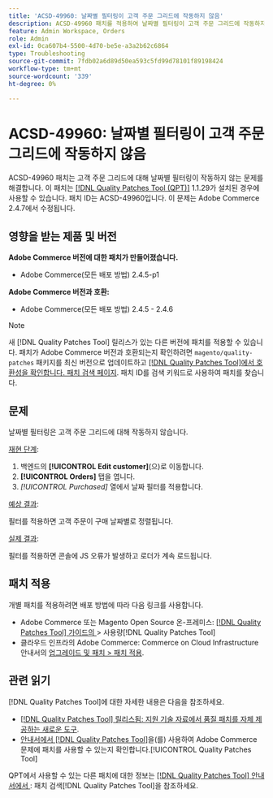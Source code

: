 ```yaml
---
title: 'ACSD-49960: 날짜별 필터링이 고객 주문 그리드에 작동하지 않음'
description: ACSD-49960 패치를 적용하여 날짜별 필터링이 고객 주문 그리드에 작동하지 않는 Adobe Commerce 문제를 해결합니다.
feature: Admin Workspace, Orders
role: Admin
exl-id: 0ca607b4-5500-4d70-be5e-a3a2b62c6864
type: Troubleshooting
source-git-commit: 7fdb02a6d89d50ea593c5fd99d78101f89198424
workflow-type: tm+mt
source-wordcount: '339'
ht-degree: 0%

---
```


# ACSD-49960: 날짜별 필터링이 고객 주문 그리드에 작동하지 않음

ACSD-49960 패치는 고객 주문 그리드에 대해 날짜별 필터링이 작동하지 않는 문제를 해결합니다. 이 패치는 [[!DNL Quality Patches Tool (QPT)]](https://experienceleague.adobe.com/ko/docs/commerce-operations/tools/quality-patches-tool/quality-patches-tool-to-self-serve-quality-patches) 1.1.29가 설치된 경우에 사용할 수 있습니다. 패치 ID는 ACSD-49960입니다. 이 문제는 Adobe Commerce 2.4.7에서 수정됩니다.

## 영향을 받는 제품 및 버전

**Adobe Commerce 버전에 대한 패치가 만들어졌습니다.**

* Adobe Commerce(모든 배포 방법) 2.4.5-p1

**Adobe Commerce 버전과 호환:**

* Adobe Commerce(모든 배포 방법) 2.4.5 - 2.4.6

>[!NOTE]
>
>새 [!DNL Quality Patches Tool] 릴리스가 있는 다른 버전에 패치를 적용할 수 있습니다. 패치가 Adobe Commerce 버전과 호환되는지 확인하려면 `magento/quality-patches` 패키지를 최신 버전으로 업데이트하고 [[!DNL Quality Patches Tool]에서 호환성을 확인합니다. 패치 검색 페이지](https://experienceleague.adobe.com/tools/commerce-quality-patches/index.html?lang=ko). 패치 ID를 검색 키워드로 사용하여 패치를 찾습니다.

## 문제

날짜별 필터링은 고객 주문 그리드에 대해 작동하지 않습니다.

<u>재현 단계</u>:

1. 백엔드의 **[!UICONTROL Edit customer]**(으)로 이동합니다.
1. **[!UICONTROL Orders]** 탭을 엽니다.
1. *[!UICONTROL Purchased]* 열에서 날짜 필터를 적용합니다.

<u>예상 결과</u>:

필터를 적용하면 고객 주문이 구매 날짜별로 정렬됩니다.

<u>실제 결과</u>:

필터를 적용하면 콘솔에 JS 오류가 발생하고 로더가 계속 로드됩니다.

## 패치 적용

개별 패치를 적용하려면 배포 방법에 따라 다음 링크를 사용합니다.

* Adobe Commerce 또는 Magento Open Source 온-프레미스: [[!DNL Quality Patches Tool]  가이드의 ](/help/tools/quality-patches-tool/usage.md)> 사용량[!DNL Quality Patches Tool]
* 클라우드 인프라의 Adobe Commerce: Commerce on Cloud Infrastructure 안내서의 [업그레이드 및 패치 > 패치 적용](https://experienceleague.adobe.com/docs/commerce-cloud-service/user-guide/develop/upgrade/apply-patches.html?lang=ko).

## 관련 읽기

[!DNL Quality Patches Tool]에 대한 자세한 내용은 다음을 참조하세요.

* [[!DNL Quality Patches Tool] 릴리스됨: 지원 기술 자료에서 품질 패치를 자체 제공하는 새로운 도구](https://experienceleague.adobe.com/ko/docs/commerce-operations/tools/quality-patches-tool/quality-patches-tool-to-self-serve-quality-patches).
* [ 안내서에서  [!DNL Quality Patches Tool]](/help/tools/quality-patches-tool/patches-available-in-qpt/check-patch-for-magento-issue-with-magento-quality-patches.md)을(를) 사용하여 Adobe Commerce 문제에 패치를 사용할 수 있는지 확인합니다.[!UICONTROL Quality Patches Tool]


QPT에서 사용할 수 있는 다른 패치에 대한 정보는 [[!DNL Quality Patches Tool] 안내서에서 ](https://experienceleague.adobe.com/tools/commerce-quality-patches/index.html?lang=ko): 패치 검색[!DNL Quality Patches Tool]을 참조하세요.
